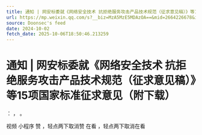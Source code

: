 ```yaml
---
title: 通知 | 网安标委就《网络安全技术 抗拒绝服务攻击产品技术规范（征求意见稿）》等15项国家标准征求意见（附下载）
url: https://mp.weixin.qq.com/s?__biz=MzA5MzE5MDAzOA==&mid=2664226678&idx=5&sn=7366da1fe5e102d1bbd9a0796bc1baba
source: Doonsec's feed
date: 2024-10-02
fetch_date: 2025-10-06T18:50:46.213259
---
```


# 通知 | 网安标委就《网络安全技术 抗拒绝服务攻击产品技术规范（征求意见稿）》等15项国家标准征求意见（附下载）

：
，
。

视频
小程序
赞
，轻点两下取消赞
在看
，轻点两下取消在看